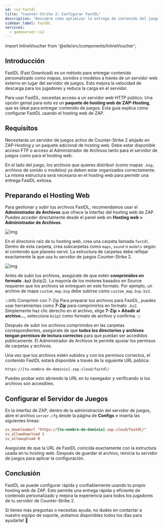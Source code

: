 ```yaml
---
id: cs2-fastdl
title: "Counter-Strike 2: Configurar FastDL"
description: "Descubre cómo optimizar la entrega de contenido del juego con FastDL para acelerar las descargas y reducir la carga del servidor para los jugadores de Counter-Strike 2 → Aprende más ahora"
sidebar_label: FastDL
services:
  - gameserver-cs2
---
```


import InlineVoucher from '@site/src/components/InlineVoucher';


## Introducción

FastDL (Fast Download) es un método para entregar contenido personalizado como mapas, sonidos o modelos a través de un servidor web externo en lugar del servidor de juegos. Esto mejora la velocidad de descarga para los jugadores y reduce la carga en el servidor.

Para usar FastDL, necesitas acceso a un servidor web HTTP público. Una opción genial para esto es un **paquete de hosting web de ZAP-Hosting**, que es ideal para entregar contenido de juegos. Esta guía explica cómo configurar FastDL usando el hosting web de ZAP.

<InlineVoucher />

## Requisitos

Necesitarás un servidor de juegos activo de Counter-Strike 2 alojado en ZAP-Hosting y un paquete adicional de hosting web. Debe estar disponible acceso FTP o acceso al Administrador de Archivos tanto para el servidor de juegos como para el hosting web.

En el lado del juego, los archivos que quieres distribuir (como mapas `.bsp`, archivos de sonido o modelos) ya deben estar organizados correctamente. La misma estructura será necesaria en el hosting web para permitir una entrega FastDL exitosa.

## Preparando el Hosting Web

Para gestionar y subir tus archivos FastDL, recomendamos usar el **Administrador de Archivos** que ofrece la interfaz del hosting web de ZAP. Puedes acceder directamente desde el panel web en **Hosting web > Administrador de Archivos**.

![img](https://screensaver01.zap-hosting.com/index.php/s/dptRwGTgL6bHXrE/preview)

En el directorio raíz de tu hosting web, crea una carpeta llamada `fastdl`. Dentro de esta carpeta, crea subcarpetas como `maps`, `sound` o `models` según el contenido que planees servir. La estructura de carpetas debe reflejar exactamente la que usa tu servidor de juegos Counter-Strike 2.

![img](https://screensaver01.zap-hosting.com/index.php/s/beCCJPFT5si3wRZ/preview)

Antes de subir tus archivos, asegúrate de que estén **comprimidos en formato `.bz2`** (bzip2). La mayoría de los motores basados en Source requieren que los archivos se entreguen en este formato. Por ejemplo, un archivo de mapa `custom_map.bsp` debe subirse como `custom_map.bsp.bz2`.

:::info Comprimir con 7-Zip
Para preparar tus archivos para FastDL, puedes usar herramientas como **7-Zip** para comprimirlos en formato `.bz2`. Simplemente haz clic derecho en el archivo, elige **7-Zip > Añadir al archivo...**, selecciona `bzip2` como formato de archivo y confirma.
:::

Después de subir los archivos comprimidos en las carpetas correspondientes, asegúrate de que **todos los directorios y archivos tengan permisos de lectura correctos** para que puedan ser accedidos públicamente. El Administrador de Archivos te permite ajustar los permisos de carpetas y archivos.

Una vez que tus archivos estén subidos y con los permisos correctos, el contenido FastDL estará disponible a través de la siguiente URL pública:

```
https://[tu-nombre-de-dominio].zap.cloud/fastdl/
```

Puedes probar esto abriendo la URL en tu navegador y verificando si los archivos son accesibles.

## Configurar el Servidor de Juegos

En la interfaz de ZAP, dentro de la administración del servidor de juegos, abre el archivo `server.cfg` desde la página de **Configs** e inserta las siguientes líneas:

```cfg
sv_downloadurl "https://[tu-nombre-de-dominio].zap.cloud/fastdl/"
sv_allowdownload 1
sv_allowupload 0
```

Asegúrate de que la URL de FastDL coincida exactamente con la estructura usada en tu hosting web. Después de guardar el archivo, reinicia tu servidor de juegos para aplicar la configuración.

## Conclusión

FastDL se puede configurar rápida y confiablemente usando tu propio hosting web de ZAP. Esto permite una entrega rápida y eficiente de contenido personalizado y mejora la experiencia para todos los jugadores de tu servidor de Counter-Strike 2.

Si tienes más preguntas o necesitas ayuda, no dudes en contactar a nuestro equipo de soporte, ¡estamos disponibles todos los días para ayudarte! 🙂

<InlineVoucher />